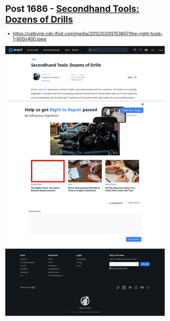 # Post 1686 - [Secondhand Tools: Dozens of Drills](https://www.ifixit.com/News/1686/dozens-of-drills)

- https://valkyrie.cdn.ifixit.com/media/2012/03/05153807/the-right-tools-1-600x400.jpeg

![screencap](screenshots/2a5a5fe7-a9bf-404b-a30b-d66666d4ba36.png)
